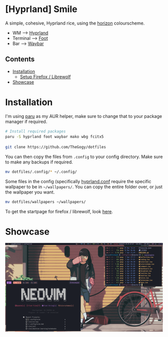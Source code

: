 # [Hyprland] Smile

A simple, cohesive, Hyprland rice, using the [horizon](https://horizontheme.netlify.app/) colourscheme.

* WM        --> [Hyprland](https://hyprland.org)
* Terminal  --> [Foot](https://gitlab.com/dnkl/foot/)
* Bar       --> [Waybar](https://github.com/alexays/waybar)

## Contents

* [Installation](#installation)
  * [Setup Firefox / Librewolf](#./librewolf/)
* [Showcase](#Showcase)

# Installation

I'm using [paru](https://github.com/morganmilo/paru) as my AUR helper, make sure to change that to your package manager if required.
```bash
# Install required packages
paru -S hyprland foot waybar mako wbg fcitx5

git clone https://github.com/TheGogy/dotfiles
```

You can then copy the files from `.config` to your config directory. Make sure to make any backups if required.

```bash
mv dotfiles/.config/* ~/.config/
```

Some files in the config (specifically [hyprland.conf](./.config/hypr/hyprland.conf) require the specific wallpaper to be in `~/wallpapers/`. You can copy the entire folder over, or just the wallpaper you want.

```bash
mv dotfiles/wallpapers ~/wallpapers/
```

To get the startpage for firefox / librewolf, look [here](./librewolf/).

# Showcase

![Showcase](./showcase.png)
